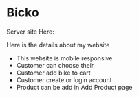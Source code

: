 # Bicko


Server site Here:

Here is the details about my website

- This website is mobile responsive
- Customer can choose their 
- Customer add bike to cart
- Customer create or login account 
- Product can be add in Add Product page
